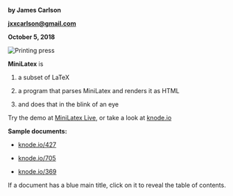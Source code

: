 **by James Carlson**

**jxxcarlson@gmail.com**

**October 5, 2018**

![Printing press](https://www.psprint.com/sites/default/files/special/opt-bg-img-2.jpg)

**MiniLatex** is

1. a subset of LaTeX

2. a program that parses MiniLatex and renders it as HTML

3. and does that in the blink of an eye

Try the demo at [MiniLatex Live](https://jxxcarlson.github.io/app/miniLatexLive/index.html),
or take a look at [knode.io](https://knode.io)

**Sample documents:**

- [knode.io/427](https://knode.io/427)

- [knode.io/705](https://knode.io/705)

- [knode.io/369](https://knode.io/369)

If a document has a blue main title, click on it to
reveal the table of contents.
